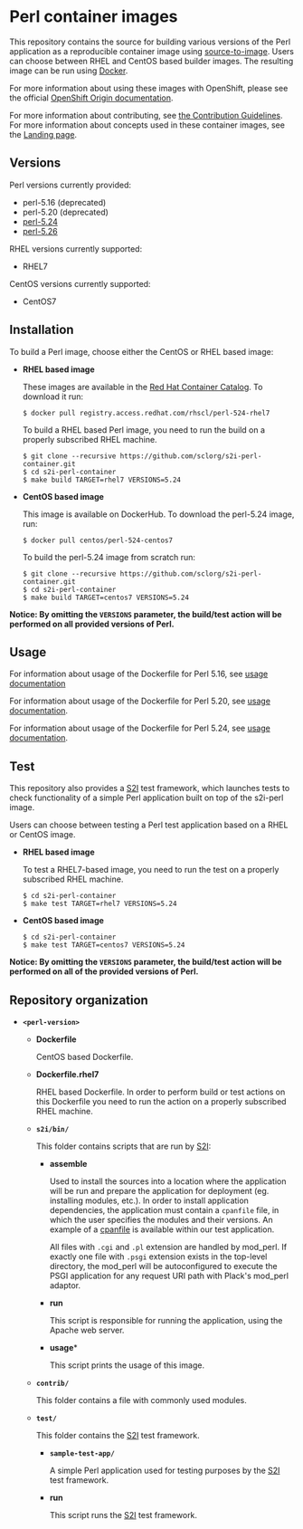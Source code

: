 Perl container images
==================

This repository contains the source for building various versions of
the Perl application as a reproducible container image using
[source-to-image](https://github.com/openshift/source-to-image).
Users can choose between RHEL and CentOS based builder images.
The resulting image can be run using [Docker](http://docker.io).

For more information about using these images with OpenShift, please see the
official [OpenShift Origin documentation](https://docs.okd.io/latest/using_images/s2i_images/perl.html).

For more information about contributing, see
[the Contribution Guidelines](https://github.com/sclorg/welcome/blob/master/contribution.md).
For more information about concepts used in these container images, see the
[Landing page](https://github.com/sclorg/welcome).


Versions
---------------
Perl versions currently provided:
* perl-5.16 (deprecated)
* perl-5.20 (deprecated)
* [perl-5.24](5.24)
* [perl-5.26](5.26)

RHEL versions currently supported:
* RHEL7

CentOS versions currently supported:
* CentOS7


Installation
---------------
To build a Perl image, choose either the CentOS or RHEL based image:

*  **RHEL based image**

    These images are available in the [Red Hat Container Catalog](https://access.redhat.com/containers/#/registry.access.redhat.com/rhscl/perl-524-rhel7).
    To download it run:

    ```
    $ docker pull registry.access.redhat.com/rhscl/perl-524-rhel7
    ```

    To build a RHEL based Perl image, you need to run the build on a properly
    subscribed RHEL machine.

    ```
    $ git clone --recursive https://github.com/sclorg/s2i-perl-container.git
    $ cd s2i-perl-container
    $ make build TARGET=rhel7 VERSIONS=5.24
    ```

*  **CentOS based image**

    This image is available on DockerHub. To download the perl-5.24 image, run:

    ```
    $ docker pull centos/perl-524-centos7
    ```

    To build the perl-5.24 image from scratch run:

    ```
    $ git clone --recursive https://github.com/sclorg/s2i-perl-container.git
    $ cd s2i-perl-container
    $ make build TARGET=centos7 VERSIONS=5.24
    ```

**Notice: By omitting the `VERSIONS` parameter, the build/test action will be performed
on all provided versions of Perl.**


Usage
---------------------------------

For information about usage of the Dockerfile for Perl 5.16,
see [usage documentation](5.16/README.md)

For information about usage of the Dockerfile for Perl 5.20,
see [usage documentation](5.20/README.md).

For information about usage of the Dockerfile for Perl 5.24,
see [usage documentation](5.24/README.md).


Test
---------------------
This repository also provides a [S2I](https://github.com/openshift/source-to-image) test framework,
which launches tests to check functionality of a simple Perl application built on top of the s2i-perl image.

Users can choose between testing a Perl test application based on a RHEL or CentOS image.

*  **RHEL based image**

    To test a RHEL7-based image, you need to run the test on a properly
    subscribed RHEL machine.

    ```
    $ cd s2i-perl-container
    $ make test TARGET=rhel7 VERSIONS=5.24
    ```

*  **CentOS based image**

    ```
    $ cd s2i-perl-container
    $ make test TARGET=centos7 VERSIONS=5.24
    ```

**Notice: By omitting the `VERSIONS` parameter, the build/test action will be performed
on all of the provided versions of Perl.**


Repository organization
------------------------
* **`<perl-version>`**

    * **Dockerfile**

        CentOS based Dockerfile.

    * **Dockerfile.rhel7**

        RHEL based Dockerfile. In order to perform build or test actions on this
        Dockerfile you need to run the action on a properly subscribed RHEL machine.

    * **`s2i/bin/`**

        This folder contains scripts that are run by [S2I](https://github.com/openshift/source-to-image):

        *   **assemble**

            Used to install the sources into a location where the application
            will be run and prepare the application for deployment (eg. installing
            modules, etc.).
            In order to install application dependencies, the application must contain a
            `cpanfile` file, in which the user specifies the modules and their versions.
            An example of a [cpanfile](https://github.com/sclorg/s2i-perl-container/blob/master/5.24/test/sample-test-app/cpanfile) is available within our test application.

            All files with `.cgi` and `.pl` extension are handled by mod_perl.
            If exactly one file with `.psgi` extension exists in the top-level
            directory, the mod_perl will be autoconfigured to execute the PSGI
            application for any request URI path with Plack's mod_perl adaptor.

        *   **run**

            This script is responsible for running the application, using the
            Apache web server.

        *   **usage***

            This script prints the usage of this image.

    * **`contrib/`**

        This folder contains a file with commonly used modules.

    * **`test/`**

        This folder contains the [S2I](https://github.com/openshift/source-to-image)
        test framework.

        * **`sample-test-app/`**

            A simple Perl application used for testing purposes by the [S2I](https://github.com/openshift/source-to-image) test framework.

        * **run**

            This script runs the [S2I](https://github.com/openshift/source-to-image) test framework.

